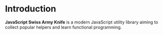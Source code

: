 # Introduction

**JavaScript Swiss Army Knife** is a modern JavaScript utility library aiming to collect popular helpers and learn functional programming.